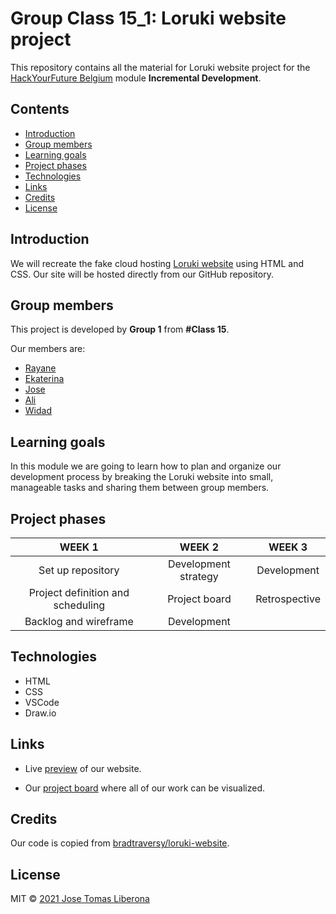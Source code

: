 # Group Class 15_1: Loruki website project

This repository contains all the material for Loruki website project for the [HackYourFuture Belgium](https://hackyourfuture.be/) module **Incremental Development**.

## Contents

  - [Introduction](#introduction)
  - [Group members](#group-members)
  - [Learning goals](#learning-goals)
  - [Project phases](#project-phases)
  - [Technologies](#technologies)
  - [Links](#links)
  - [Credits](#credits)
  - [License](#license)

## Introduction

We will recreate the fake cloud hosting [Loruki website](https://github.com/bradtraversy/loruki-website) using HTML and CSS.
Our site will be hosted directly from our GitHub repository.

## Group members

This project is developed by **Group 1** from **#Class 15**.

Our members are:

-  [Rayane](https://github.com/rayanejsilva)
-  [Ekaterina](https://github.com/katsmamina)
-  [Jose](https://github.com/JTLiberona)
-  [Ali](https://github.com/AliAbouteir)
-  [Widad](https://github.com/wadiawadia)

## Learning goals

In this module we are going to learn how to plan and organize our development process by breaking the Loruki website into small, manageable tasks and sharing them between group members.

## Project phases

|            **WEEK 1**             |      **WEEK 2**      |  **WEEK 3**   |
| :-------------------------------: | :------------------: | :-----------: |
|         Set up repository         | Development strategy |  Development  |
| Project definition and scheduling |    Project board     | Retrospective |
|       Backlog and wireframe       |     Development      |               |

## Technologies

-  HTML
-  CSS
-  VSCode
-  Draw.io

## Links

-  Live [preview](https://jtliberona.github.io/loruki-website/) of our website.

-  Our [project board](https://github.com/JTLiberona/loruki-website/projects/1) where all of our work can be visualized.


## Credits

Our code is copied from [bradtraversy/loruki-website](https://github.com/bradtraversy/loruki-website).


## License

MIT © [2021 Jose Tomas Liberona](https://github.com/JTLiberona/loruki-website/blob/main/LICENSE)

